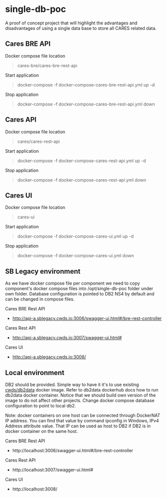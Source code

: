 # single-db-poc
A proof of concept project that will highlight the advantages and disadvantages of using a single data base to store all CARES related data.

## Cares BRE API

Docker compose file location
>cares-bre/cares-bre-rest-api

Start application
>docker-compose -f docker-compose-cares-bre-rest-api.yml up -d

Stop application
>docker-compose -f docker-compose-cares-bre-rest-api.yml down

## Cares API

Docker compose file location
>cares/cares-rest-api

Start application
>docker-compose -f docker-compose-cares-rest-api.yml up -d

Stop application
>docker-compose -f docker-compose-cares-rest-api.yml down

## Cares UI

Docker compose file location
>cares-ui

Start application
>docker-compose -f docker-compose-cares-ui.yml up -d

Stop application
>docker-compose -f docker-compose-cares-ui.yml down

## SB Legacy environment
As we have docker compose file per component we need to copy component's docker compose files into /opt/single-db-poc folder under own folder.
Database configuration is pointed to DB2 NS4 by default and can be changed in compose files.

Cares BRE Rest API
- http://api-a.sblegacy.cwds.io:3006/swagger-ui.html#/bre-rest-controller

Cares Rest API
- http://api-a.sblegacy.cwds.io:3007/swagger-ui.html#

Cares UI
- http://api-a.sblegacy.cwds.io:3008/

## Local environment
DB2 should be provided. Simple way to have it it's to use existing [cwds/db2data](https://hub.docker.com/r/cwds/db2data) docker image. Refer to db2data dockerhub docs how to run db2data docker container. Notice that we should build own version of the image to do not affect other projects.
Change docker compose database configuration to point to local db2.

Note: docker containers on one host can be connected through DockerNAT IP address. You can find that value by command ipconfig in Windows, IPv4 Address attribute value. That IP can be used as host to DB2 if DB2 is in docker container on the same host.

Cares BRE Rest API
- http://localhost:3006/swagger-ui.html#/bre-rest-controller

Cares Rest API
- http://localhost:3007/swagger-ui.html#

Cares UI
- http://localhost:3008/

